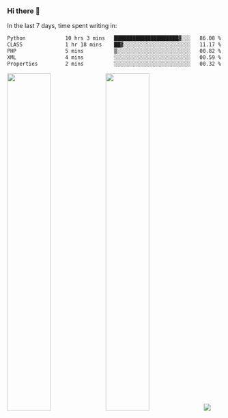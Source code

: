 ### Hi there 👋

In the last 7 days, time spent writing in:

<!--START_SECTION:waka-->

```txt
Python             10 hrs 3 mins   █████████████████████▓░░░   86.08 %
CLASS              1 hr 18 mins    ██▓░░░░░░░░░░░░░░░░░░░░░░   11.17 %
PHP                5 mins          ▒░░░░░░░░░░░░░░░░░░░░░░░░   00.82 %
XML                4 mins          ░░░░░░░░░░░░░░░░░░░░░░░░░   00.59 %
Properties         2 mins          ░░░░░░░░░░░░░░░░░░░░░░░░░   00.32 %
```

<!--END_SECTION:waka-->

<img src="https://wakatime.com/share/@jimtje/5d0c92de-08f8-4a72-8f2f-6a9693d1e318.svg" width=45% height=45%> <img src="https://wakatime.com/share/@jimtje/501498ae-bda5-4da7-a89d-b40bcdd5556d.svg" width=45% height=45%>
![](https://hit.yhype.me/github/profile?user_id=43537315)
